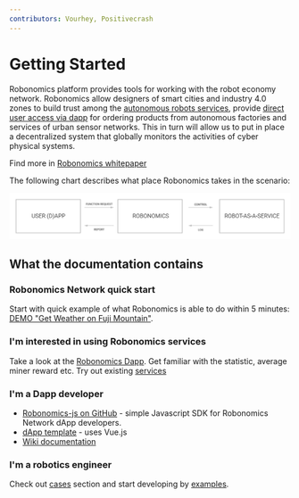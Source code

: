 ```yaml
---
contributors: Vourhey, Positivecrash
---
```


# Getting Started
Robonomics platform provides tools for working with the robot economy network. Robonomics allow designers of smart cities and industry 4.0 zones to build trust among the [autonomous robots services](/docs/glossary#cyber-physical-system), provide [direct user access via dapp](/docs/glossary#dapp) for ordering products from autonomous factories and services of urban sensor networks. This in turn will allow us to put in place a decentralized system that globally monitors the activities of cyber physical systems.

Find more in [Robonomics whitepaper](https://github.com/airalab/robonomics_specs/blob/master/pdf/whitepaper_en.pdf)

The following chart describes what place Robonomics takes in the scenario:

![Robonomics Chart](./images/robonomics_network_basic_scheme.jpg "Robonomics Network scenario")

## What the documentation contains

### Robonomics Network quick start
Start with quick example of what Robonomics is able to do within 5 minutes: [DEMO "Get Weather on Fuji Mountain"](/docs/get-weather-on-fuji-mountain).

### I'm interested in using Robonomics services

Take a look at the [Robonomics Dapp](https://dapp.robonomics.network/#/). Get familiar with the statistic, average miner reward etc.
Try out existing [services](https://dapp.robonomics.network/#/services)

### I'm a Dapp developer

- [Robonomics-js on GitHub](https://github.com/airalab/robonomics-js) - simple Javascript SDK for Robonomics Network dApp developers.
- [dApp template](https://github.com/airalab/vue-dapp-robonomics-template) - uses Vue.js
- [Wiki documentation](/docs/robonomics-js/)

### I'm a robotics engineer

Check out [cases](/docs/iot-sensors-connectivity/) section and start developing by [examples](/docs/agent-development-examples).

